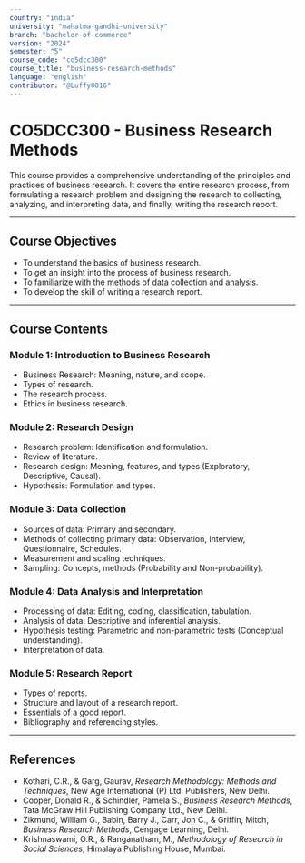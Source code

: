 ```yaml
---
country: "india"
university: "mahatma-gandhi-university"
branch: "bachelor-of-commerce"
version: "2024"
semester: "5"
course_code: "co5dcc300"
course_title: "business-research-methods"
language: "english"
contributor: "@Luffy0016"
---
```

# CO5DCC300 - Business Research Methods

This course provides a comprehensive understanding of the principles and practices of business research. It covers the entire research process, from formulating a research problem and designing the research to collecting, analyzing, and interpreting data, and finally, writing the research report.

---
## Course Objectives

* To understand the basics of business research.
* To get an insight into the process of business research.
* To familiarize with the methods of data collection and analysis.
* To develop the skill of writing a research report.

---
## Course Contents

### Module 1: Introduction to Business Research 
* Business Research: Meaning, nature, and scope.
* Types of research.
* The research process.
* Ethics in business research.

### Module 2: Research Design 
* Research problem: Identification and formulation.
* Review of literature.
* Research design: Meaning, features, and types (Exploratory, Descriptive, Causal).
* Hypothesis: Formulation and types.

### Module 3: Data Collection  
* Sources of data: Primary and secondary.
* Methods of collecting primary data: Observation, Interview, Questionnaire, Schedules.
* Measurement and scaling techniques.
* Sampling: Concepts, methods (Probability and Non-probability).

### Module 4: Data Analysis and Interpretation  
* Processing of data: Editing, coding, classification, tabulation.
* Analysis of data: Descriptive and inferential analysis.
* Hypothesis testing: Parametric and non-parametric tests (Conceptual understanding).
* Interpretation of data.

### Module 5: Research Report  
* Types of reports.
* Structure and layout of a research report.
* Essentials of a good report.
* Bibliography and referencing styles.

---
## References
* Kothari, C.R., & Garg, Gaurav, *Research Methodology: Methods and Techniques*, New Age International (P) Ltd. Publishers, New Delhi.
* Cooper, Donald R., & Schindler, Pamela S., *Business Research Methods*, Tata McGraw Hill Publishing Company Ltd., New Delhi.
* Zikmund, William G., Babin, Barry J., Carr, Jon C., & Griffin, Mitch, *Business Research Methods*, Cengage Learning, Delhi.
* Krishnaswami, O.R., & Ranganatham, M., *Methodology of Research in Social Sciences*, Himalaya Publishing House, Mumbai.
